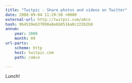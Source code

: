 ```yaml
---
title: "Twitpic - Share photos and videos on Twitter"
date: 2008-09-04 11:29:50 +0000
external-url: http://twitpic.com/a6co
hash: 9b4539eb37098a8e6b0516a0c223b2b8
annum:
    year: 2008
    month: 09
url-parts:
    scheme: http
    host: twitpic.com
    path: /a6co

---
```


Lunch! 
